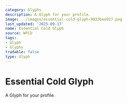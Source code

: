 ```yaml
---
category: Glyphs
description: A Glyph for your profile.
image: ../images/essential-cold-glyph-9823bee927.png
last_updated: '2025-09-17'
name: Essential Cold Glyph
source: WFCD
tags:
- Glyph
- Glyphs
tradable: false
type: Glyph
---
```


# Essential Cold Glyph

A Glyph for your profile.


